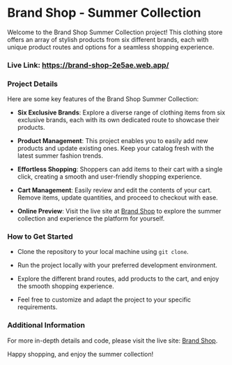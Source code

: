 # Brand Shop - Summer Collection

Welcome to the Brand Shop Summer Collection project! This clothing store offers an array of stylish products from six different brands, each with unique product routes and options for a seamless shopping experience.

### Live Link: https://brand-shop-2e5ae.web.app/

### Project Details

Here are some key features of the Brand Shop Summer Collection:

- **Six Exclusive Brands**: Explore a diverse range of clothing items from six exclusive brands, each with its own dedicated route to showcase their products.

- **Product Management**: This project enables you to easily add new products and update existing ones. Keep your catalog fresh with the latest summer fashion trends.

- **Effortless Shopping**: Shoppers can add items to their cart with a single click, creating a smooth and user-friendly shopping experience.

- **Cart Management**: Easily review and edit the contents of your cart. Remove items, update quantities, and proceed to checkout with ease.

- **Online Preview**: Visit the live site at [Brand Shop](https://brand-shop-2e5ae.web.app/) to explore the summer collection and experience the platform for yourself.

### How to Get Started

- Clone the repository to your local machine using `git clone`.

- Run the project locally with your preferred development environment.

- Explore the different brand routes, add products to the cart, and enjoy the smooth shopping experience.

- Feel free to customize and adapt the project to your specific requirements.

### Additional Information

For more in-depth details and code, please visit the live site: [Brand Shop](https://brand-shop-2e5ae.web.app/).

Happy shopping, and enjoy the summer collection!

